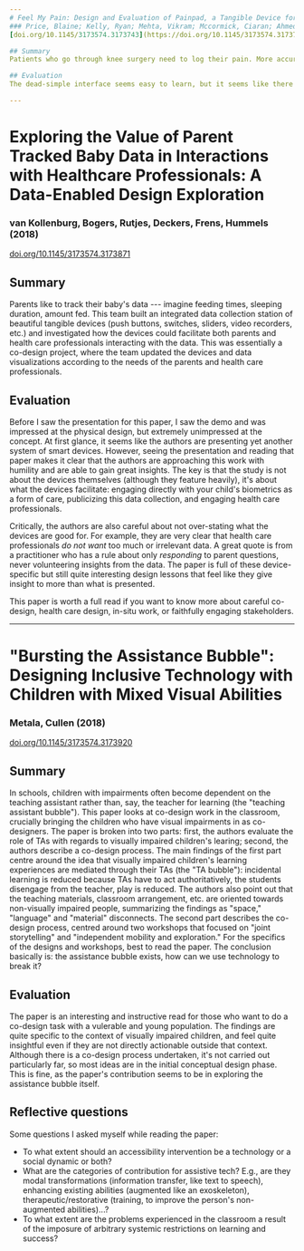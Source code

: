 ```yaml
---
# Feel My Pain: Design and Evaluation of Painpad, a Tangible Device for Supporting Inpatient Self-Logging of Pain
### Price, Blaine; Kelly, Ryan; Mehta, Vikram; Mccormick, Ciaran; Ahmed, Hanad and Pearce, Oliver (2018)
[doi.org/10.1145/3173574.3173743](https://doi.org/10.1145/3173574.3173743)

## Summary
Patients who go through knee surgery need to log their pain. More accurate pain logging means that the hospital staff can administer more effective treatments. Often, a nurse does the pain logging, which takes time and effort. You might think that a tablet or smartphone-based pain logging solution would be best for this, but this paper shows how a very basic tangible ten-digit phonepad device (called the Painpad) fits the requirements of hospital-grade durability and learnability. The authors find that pain ratings are higher on the Painpad than logged by the nurses, and speculate that the device gets at a truer rating of pain due to social displays of stoicism, wanting to reduce the nurses's workload, etc. 

## Evaluation
The dead-simple interface seems easy to learn, but it seems like there's more to be done on designing the audio notifications, buttons, and contextual use. I want more iteration within the same requirements of dead-simple tangible devices (e.g., I suspect that the 3x4 grid of buttons might be a little more difficult to reason about than, say, something in a single line). However, the paper nicely illustrates the process of designing tangibles for hospital use cases, and shows the value of using dedicated smart tangibles over other smart devices such as phones, tablets, etc.

---
```

# Exploring the Value of Parent Tracked Baby Data in Interactions with Healthcare Professionals: A Data-Enabled Design Exploration

### van Kollenburg, Bogers, Rutjes, Deckers, Frens, Hummels (2018)
[doi.org/10.1145/3173574.3173871](https://doi.org/10.1145/3173574.3173871)

## Summary

Parents like to track their baby's data --- imagine feeding times, sleeping duration, amount fed. This team built an integrated data collection station of beautiful tangible devices (push buttons, switches, sliders, video recorders, etc.) and investigated how the devices could facilitate both parents and health care professionals interacting with the data. This was essentially a co-design project, where the team updated the devices and data visualizations according to the needs of the parents and health care professionals. 

## Evaluation
Before I saw the presentation for this paper, I saw the demo and was impressed at the physical design, but extremely unimpressed at the concept. At first glance, it seems like the authors are presenting yet another system of smart devices. However, seeing the presentation and reading that paper makes it clear that the authors are approaching this work with humility and are able to gain great insights. The key is that the study is not about the devices themselves (although they feature heavily), it's about what the devices facilitate: engaging directly with your child's biometrics as a form of care, publicizing this data collection, and engaging health care professionals. 

Critically, the authors are also careful about not over-stating what the devices are good for. For example, they are very clear that health care professionals *do not want* too much or irrelevant data. A great quote is from a practitioner who has a rule about only *responding* to parent questions, never volunteering insights from the data. The paper is full of these device-specific but still quite interesting design lessons that feel like they give insight to more than what is presented.

This paper is worth a full read if you want to know more about careful co-design, health care design, in-situ work, or faithfully engaging stakeholders. 

---
# "Bursting the Assistance Bubble": Designing Inclusive Technology with Children with Mixed Visual Abilities

### Metala, Cullen (2018)
[doi.org/10.1145/3173574.3173920](https://doi.org/10.1145/3173574.3173920)

## Summary
In schools, children with impairments often become dependent on the teaching assistant rather than, say, the teacher for learning (the "teaching assistant bubble"). This paper looks at co-design work in the classroom, crucially bringing the children who have visual impairments in as co-designers. The paper is broken into two parts: first, the authors evaluate the role of TAs with regards to visually impaired children's learing; second, the authors describe a co-design process. The main findings of the first part centre around the idea that visually impaired children's learning experiences are mediated through their TAs (the "TA bubble"): incidental learning is reduced because TAs have to act authoritatively, the students disengage from the teacher, play is reduced. The authors also point out that the teaching materials, classroom arrangement, etc. are oriented towards non-visually impaired people, summarizing the findings as "space," "language" and "material" disconnects. The second part describes the co-design process, centred around two workshops that focused on "joint storytelling" and "independent mobility and exploration." For the specifics of the designs and workshops, best to read the paper. The conclusion basically is: the assistance bubble exists, how can we use technology to break it?

## Evaluation
The paper is an interesting and instructive read for those who want to do a co-design task with a vulerable and young population. The findings are quite specific to the context of visually impaired children, and feel quite insightful even if they are not directly actionable outside that context. Although there is a co-design process undertaken, it's not carried out particularly far, so most ideas are in the initial conceptual design phase. This is fine, as the paper's contribution seems to be in exploring the assistance bubble itself.

## Reflective questions
Some questions I asked myself while reading the paper:
- To what extent should an accessibility intervention be a technology or a social dynamic or both?
- What are the categories of contribution for assistive tech? E.g., are they modal transformations (information transfer, like text to speech), enhancing existing abilities (augmented like an exoskeleton), therapeutic/restorative (training, to improve the person's non-augmented abilities)...?
- To what extent are the problems experienced in the classroom a result of the imposure of arbitrary systemic restrictions on learning and success?